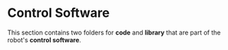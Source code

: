 # Control Software
 
This section contains two folders for **code** and **library** that are part of the robot's **control software**. 
